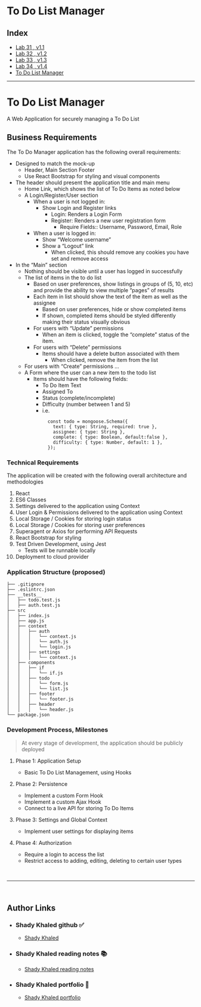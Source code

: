 # To Do List Manager

## Index

- [Lab 31 , v1.1](./public/assets/labVersions/lab31.md)
- [Lab 32 , v1.2](./public/assets/labVersions/lab32.md)
- [Lab 33 , v1.3](./public/assets/labVersions/lab33.md)
- [Lab 34 , v1.4](./public/assets/labVersions/lab34.md)
- [To Do List Manager](#To-Do-List-Manager)

---

# To Do List Manager

A Web Application for securely managing a To Do List

## Business Requirements

The To Do Manager application has the following overall requirements:

- Designed to match the mock-up
  - Header, Main Section Footer
  - Use React Bootstrap for styling and visual components
- The header should present the application title and main menu
  - Home Link, which shows the list of To Do Items as noted below
  - A Login/Register/User section
    - When a user is not logged in:
      - Show Login and Register links
        - Login: Renders a Login Form
        - Register: Renders a new user registration form
          - Require Fields:: Username, Password, Email, Role
    - When a user is logged in:
      - Show “Welcome username”
      - Show a “Logout” link
        - When clicked, this should remove any cookies you have set and remove access
- In the “Main” section
  - Nothing should be visible until a user has logged in successfully
  - The list of items in the to do list
    - Based on user preferences, show listings in groups of (5, 10, etc) and provide the ability to view multiple “pages” of results
    - Each item in list should show the text of the item as well as the assignee
      - Based on user preferences, hide or show completed items
      - If shown, completed items should be styled differently making their status visually obvious
    - For users with “Update” permissions
      - When an item is clicked, toggle the “complete” status of the item.
    - For users with “Delete” permissions
      - Items should have a delete button associated with them
        - When clicked, remove the item from the list
  - For users with “Create” permissions …
  - A Form where the user can a new item to the todo list
    - Items should have the following fields:
      - To Do Item Text
      - Assigned To
      - Status (complete/incomplete)
      - Difficulty (number between 1 and 5)
      - i.e.
        ```
          const todo = mongoose.Schema({
            text: { type: String, required: true },
            assignee: { type: String },
            complete: { type: Boolean, default:false },
            difficulty: { type: Number, default: 1 },
          });
        ```

### Technical Requirements

The application will be created with the following overall architecture and methodologies

1. React
1. ES6 Classes
1. Settings delivered to the application using Context
1. User Login & Permissions delivered to the application using Context
1. Local Storage / Cookies for storing login status
1. Local Storage / Cookies for storing user preferences
1. Superagent or Axios for performing API Requests
1. React Bootstrap for styling
1. Test Driven Development, using Jest
    - Tests will be runnable locally
1. Deployment to cloud provider

### Application Structure (proposed)

```
├── .gitignore
├── .eslintrc.json
├── __tests__
│   ├── todo.test.js
│   ├── auth.test.js
├── src
│   ├── index.js
│   ├── app.js
│   ├── context
│   │   ├── auth
│   │   │   └── context.js
│   │   │   └── auth.js
│   │   │   └── login.js
│   │   ├── settings
│   │   │   └── context.js
│   ├── components
│   │   ├── if
│   │   │   └── if.js
│   │   ├── todo
│   │   │   └── form.js
│   │   │   └── list.js
│   │   ├── footer
│   │   │   └── footer.js
│   │   ├── header
│   │   │   └── header.js
└── package.json
```

### Development Process, Milestones

>At every stage of development, the application should be publicly deployed

1. Phase 1: Application Setup
    - Basic To Do List Management, using Hooks

1. Phase 2: Persistence
    - Implement a custom Form Hook
    - Implement a custom Ajax Hook
    - Connect to a live API for storing To Do Items

1. Phase 3: Settings and Global Context
    - Implement user settings for displaying items

1. Phase 4: Authorization
    - Require a login to access the list
    - Restrict access to adding, editing, deleting to certain user types
    
<br>

---
<br>

## Author Links

- ### Shady Khaled github ✅

  - [Shady Khaled](https://github.com/shadykh)

- ### Shady Khaled reading notes 📚

  - [Shady Khaled reading notes](https://shadykh.github.io/reading-notes/)

- ### Shady Khaled portfolio 💬

  - [Shady Khaled portfolio](https://portfolio-shady.herokuapp.com/)

